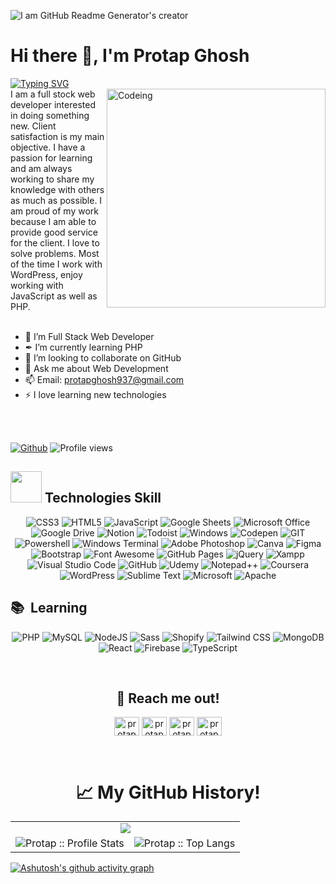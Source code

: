 ![I am GitHub Readme Generator's creator](https://www.digitaladlectio.com/wp-content/uploads/2020/04/New-PNC-Animated-Banners.gif)
# Hi there 👋, I'm Protap Ghosh
[![Typing SVG](https://readme-typing-svg.herokuapp.com?font=Oleo+Script+Swash+Caps&size=22&pause=1000&color=F26624&width=435&lines=Full+Stack+Web+Developer)](https://git.io/typing-svg)
<br/>
<img align="right" height="" width="350" alt="Codeing" src="https://moldech.com/wp-content/uploads/2022/07/96143-developer.gif">
I am a full stock web developer interested in doing something new. Client satisfaction is my main objective. I have a passion for learning and am always working to share my knowledge with others as much as possible. I am proud of my work because I am able to provide good service for the client. I love to solve problems. Most of the time I work with WordPress, enjoy working with JavaScript as well as PHP.
<br/>
<br/>


- 💼 I’m Full Stack Web Developer
- ✒ I’m currently learning PHP
- 👯 I’m looking to collaborate on GitHub
- 💬 Ask me about Web Development
- 📫 Email: protapghosh937@gmail.com
- ⚡ I love learning new technologies

<br/>
<br/>

[![Github](https://img.shields.io/github/followers/Protap9Ghosh?label=Follow&style=social)](https://github.com/Protap9Ghosh)&nbsp;![Profile views](https://gpvc.arturio.dev/Protap9Ghosh)

## <h2><img src = "https://media2.giphy.com/media/QssGEmpkyEOhBCb7e1/giphy.gif?cid=ecf05e47a0n3gi1bfqntqmob8g9aid1oyj2wr3ds3mg700bl&rid=giphy.gif" width='50'/>&nbsp;Technologies Skill</h2>

<div align="center">
 
 ![CSS3](https://img.shields.io/badge/CSS3-1572B6?style=for-the-badge&logo=css3&logoColor=white)
 ![HTML5](https://img.shields.io/badge/HTML5-E34F26?style=for-the-badge&logo=html5&logoColor=white)
 ![JavaScript](https://img.shields.io/badge/JavaScript-323330?style=for-the-badge&logo=javascript&logoColor=F7DF1E)
 ![Google Sheets](https://img.shields.io/badge/Google%20Sheets-34A853?style=for-the-badge&logo=google-sheets&logoColor=white)
 ![Microsoft Office](https://img.shields.io/badge/Microsoft_Office-D83B01?style=for-the-badge&logo=microsoft-office&logoColor=white)
 ![Google Drive](https://img.shields.io/badge/Google%20Drive-4285F4?style=for-the-badge&logo=googledrive&logoColor=white)
 ![Notion](https://img.shields.io/badge/Notion-000000?style=for-the-badge&logo=notion&logoColor=white)
 ![Todoist](https://img.shields.io/badge/Todoist-E44332?style=for-the-badge&logo=todoist&logoColor=white)
 ![Windows](https://img.shields.io/badge/Windows-0078D6?style=for-the-badge&logo=windows&logoColor=white)
 ![Codepen](https://img.shields.io/badge/Codepen-000000?style=for-the-badge&logo=codepen&logoColor=white)
 ![GIT](https://img.shields.io/badge/GIT-E44C30?style=for-the-badge&logo=git&logoColor=white)
 ![Powershell](https://img.shields.io/badge/powershell-5391FE?style=for-the-badge&logo=powershell&logoColor=white)
 ![Windows Terminal](https://img.shields.io/badge/windows%20terminal-4D4D4D?style=for-the-badge&logo=windows%20terminal&logoColor=white)
 ![Adobe Photoshop](https://img.shields.io/badge/Adobe%20Photoshop-31A8FF?style=for-the-badge&logo=Adobe%20Photoshop&logoColor=black)
 ![Canva](https://img.shields.io/badge/Canva-%2300C4CC.svg?&style=for-the-badge&logo=Canva&logoColor=white)
 ![Figma](https://img.shields.io/badge/Figma-F24E1E?style=for-the-badge&logo=figma&logoColor=white)
 ![Bootstrap](https://img.shields.io/badge/Bootstrap-563D7C?style=for-the-badge&logo=bootstrap&logoColor=white)
 ![Font Awesome](https://img.shields.io/badge/Font_Awesome-339AF0?style=for-the-badge&logo=fontawesome&logoColor=white)
 ![GitHub Pages](https://img.shields.io/badge/GitHub%20Pages-222222?style=for-the-badge&logo=GitHub%20Pages&logoColor=white)
 ![jQuery](https://img.shields.io/badge/jQuery-0769AD?style=for-the-badge&logo=jquery&logoColor=white)
 ![Xampp](https://img.shields.io/badge/Xampp-F37623?style=for-the-badge&logo=xampp&logoColor=white)
 ![Visual Studio Code](https://img.shields.io/badge/Visual_Studio_Code-0078D4?style=for-the-badge&logo=visual%20studio%20code&logoColor=white)
 ![GitHub](https://img.shields.io/badge/GitHub-100000?style=for-the-badge&logo=github&logoColor=white)
 ![Udemy](https://img.shields.io/badge/Udemy-A435F0?style=for-the-badge&logo=Udemy&logoColor=white)
 ![Notepad++](https://img.shields.io/badge/Notepad++-90E59A.svg?style=for-the-badge&logo=notepad%2b%2b&logoColor=black)
 ![Coursera](https://img.shields.io/badge/Coursera-0056D2?style=for-the-badge&logo=Coursera&logoColor=white)
 ![WordPress](https://img.shields.io/badge/WordPress-%23117AC9.svg?style=for-the-badge&logo=WordPress&logoColor=white)
 ![Sublime Text](https://img.shields.io/badge/sublime_text-%23575757.svg?style=for-the-badge&logo=sublime-text&logoColor=important)
 ![Microsoft](https://img.shields.io/badge/Microsoft-0078D4?style=for-the-badge&logo=microsoft&logoColor=white)
 ![Apache](https://img.shields.io/badge/apache-%23D42029.svg?style=for-the-badge&logo=apache&logoColor=white)
</div>

## <h2>📚 &nbsp;Learning</h2>

<div align="center">

 ![PHP](https://img.shields.io/badge/PHP-777BB4?style=for-the-badge&logo=php&logoColor=white)
 ![MySQL](https://img.shields.io/badge/MySQL-005C84?style=for-the-badge&logo=mysql&logoColor=white)
 ![NodeJS](https://img.shields.io/badge/node.js-6DA55F?style=for-the-badge&logo=node.js&logoColor=white)
 ![Sass](https://img.shields.io/badge/Sass-CC6699?style=for-the-badge&logo=sass&logoColor=white)
 ![Shopify](https://img.shields.io/badge/shopify-8DB543?style=for-the-badge&logo=Shopify&logoColor=white)
 ![Tailwind CSS](https://img.shields.io/badge/Tailwind_CSS-38B2AC?style=for-the-badge&logo=tailwind-css&logoColor=white)
 ![MongoDB](https://img.shields.io/badge/MongoDB-%234ea94b.svg?style=for-the-badge&logo=mongodb&logoColor=white)
 ![React](https://img.shields.io/badge/react-%23273c75.svg?style=for-the-badge&logo=react&logoColor=%2361DAFB)
 ![Firebase](https://img.shields.io/badge/firebase-%23039BE5.svg?style=for-the-badge&logo=firebase)
 ![TypeScript](https://img.shields.io/badge/typescript-%23007ACC.svg?style=for-the-badge&logo=typescript&logoColor=white)
</div>
<br/>
 
<h2 align="center">🤝 Reach me out!</h2>

<p align="center">
<a href="https://github.com/protap9ghosh" target="blank"><img align="center" src="https://raw.githubusercontent.com/rahuldkjain/github-profile-readme-generator/master/src/images/icons/Social/github.svg" alt="protap9ghosh" height="30" width="40" /></a>
<a href="https://codepen.io/protap9ghosh" target="blank"><img align="center" src="https://raw.githubusercontent.com/rahuldkjain/github-profile-readme-generator/master/src/images/icons/Social/codepen.svg" alt="protap9ghosh" height="30" width="40" /></a>
<a href="https://twitter.com/protap9ghosh" target="blank"><img align="center" src="https://raw.githubusercontent.com/rahuldkjain/github-profile-readme-generator/master/src/images/icons/Social/twitter.svg" alt="protap9ghosh" height="30" width="40" /></a>
<a href="https://fb.com/protap9ghosh" target="blank"><img align="center" src="https://raw.githubusercontent.com/rahuldkjain/github-profile-readme-generator/master/src/images/icons/Social/facebook.svg" alt="protap9ghosh" height="30" width="40" /></a>
</p> 
<br/>

<p align="center">
   <table align="center">
   <h1 align="center">📈 My GitHub History!</h1>
    <tr>
        <td colspan="2" align="center"><img src="http://github-readme-streak-stats.herokuapp.com?user=protap9ghosh&theme=blood-dark&fire=CC55FF&stroke=FFFE2F&ring=3FB984&background=102B43&currStreakLabel=21DEEA&currStreakNum=FF9A3E&sideNums=B1E0FF&sideLabels=2995BE&dates=36CE6D" /></td>
     </tr>
     <tr >
       <td><img alt="Protap :: Profile Stats" src="https://github-readme-stats.vercel.app/api?username=protap9ghosh&show_icons=true&theme=tokyonight" /></td>
       <td><img alt="Protap :: Top Langs" src="https://github-readme-stats.vercel.app/api/top-langs/?username=protap9ghosh&layout=compact&theme=nord" /></td>
     </tr>
     
   </table>
</p>

<!-- ![GitHub Activity Graph](https://activity-graph.herokuapp.com/graph?username=protap9ghosh) -->
[![Ashutosh's github activity graph](https://github-readme-activity-graph.cyclic.app/graph?username=protap9ghosh&theme=cobalt)](https://github.com/protap9ghosh/github-readme-activity-graph)
